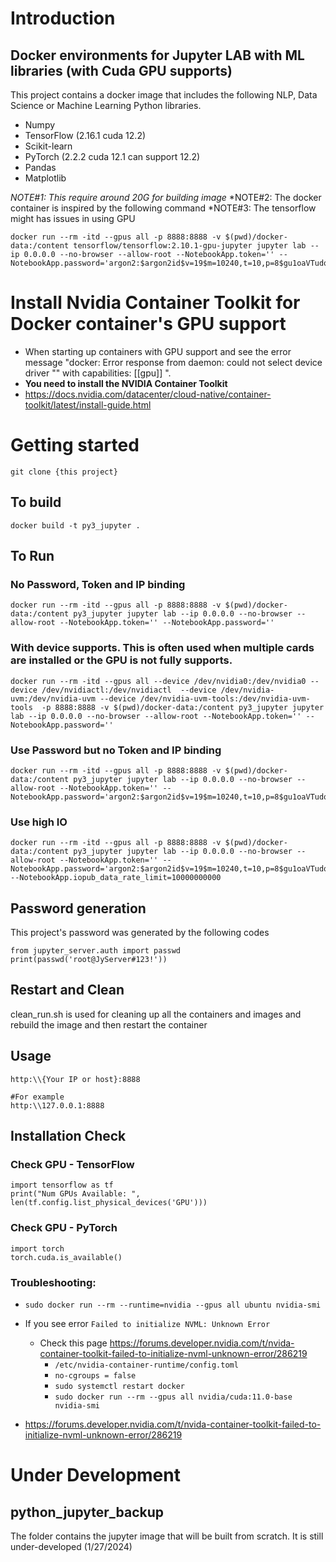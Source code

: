 # Introduction
## Docker environments for Jupyter LAB with ML libraries (with Cuda GPU supports)
This project contains a docker image that includes the following NLP, Data Science or Machine Learning Python libraries.
- Numpy
- TensorFlow (2.16.1 cuda 12.2)
- Scikit-learn
- PyTorch (2.2.2 cuda 12.1 can support 12.2)
- Pandas
- Matplotlib

*NOTE#1: This require around 20G for building image*
*NOTE#2: The docker container is inspired by the following command
*NOTE#3: The tensorflow might has issues in using GPU
```
docker run --rm -itd --gpus all -p 8888:8888 -v $(pwd)/docker-data:/content tensorflow/tensorflow:2.10.1-gpu-jupyter jupyter lab --ip 0.0.0.0 --no-browser --allow-root --NotebookApp.token='' --NotebookApp.password='argon2:$argon2id$v=19$m=10240,t=10,p=8$gu1oaVTudqMVaMY+ufyldg$dXMYv+IMfcsfNv9ZiEReHp4KoXEb0bW0o8qYFUU13hg' 
```
# Install Nvidia Container Toolkit for Docker container's GPU support
- When starting up containers with GPU support and see the error message "docker: Error response from daemon: could not select device driver "" with capabilities: [[gpu]] ".
- **You need to install the NVIDIA Container Toolkit**
- https://docs.nvidia.com/datacenter/cloud-native/container-toolkit/latest/install-guide.html


# Getting started
```
git clone {this project}
```

## To build
```
docker build -t py3_jupyter .  
```

## To Run
### No Password, Token and IP binding
```
docker run --rm -itd --gpus all -p 8888:8888 -v $(pwd)/docker-data:/content py3_jupyter jupyter lab --ip 0.0.0.0 --no-browser --allow-root --NotebookApp.token='' --NotebookApp.password='' 
```

### With device supports. This is often used when multiple cards are installed or the GPU is not fully supports. 

```
docker run --rm -itd --gpus all --device /dev/nvidia0:/dev/nvidia0 --device /dev/nvidiactl:/dev/nvidiactl  --device /dev/nvidia-uvm:/dev/nvidia-uvm --device /dev/nvidia-uvm-tools:/dev/nvidia-uvm-tools  -p 8888:8888 -v $(pwd)/docker-data:/content py3_jupyter jupyter lab --ip 0.0.0.0 --no-browser --allow-root --NotebookApp.token='' --NotebookApp.password=''
```

### Use Password but no Token and IP binding
```
docker run --rm -itd --gpus all -p 8888:8888 -v $(pwd)/docker-data:/content py3_jupyter jupyter lab --ip 0.0.0.0 --no-browser --allow-root --NotebookApp.token='' --NotebookApp.password='argon2:$argon2id$v=19$m=10240,t=10,p=8$gu1oaVTudqMVaMY+ufyldg$dXMYv+IMfcsfNv9ZiEReHp4KoXEb0bW0o8qYFUU13hg' 
```
### Use high IO
```
docker run --rm -itd --gpus all -p 8888:8888 -v $(pwd)/docker-data:/content py3_jupyter jupyter lab --ip 0.0.0.0 --no-browser --allow-root --NotebookApp.token='' --NotebookApp.password='argon2:$argon2id$v=19$m=10240,t=10,p=8$gu1oaVTudqMVaMY+ufyldg$dXMYv+IMfcsfNv9ZiEReHp4KoXEb0bW0o8qYFUU13hg' --NotebookApp.iopub_data_rate_limit=10000000000
```

## Password generation
This project's password was generated by the following codes
```
from jupyter_server.auth import passwd
print(passwd('root@JyServer#123!')) 
```

## Restart and Clean
clean_run.sh is used for cleaning up all the containers and images and rebuild the image and then restart the container 

## Usage
```
http:\\{Your IP or host}:8888

#For example
http:\\127.0.0.1:8888
```


## Installation Check

### Check GPU - TensorFlow 
```
import tensorflow as tf
print("Num GPUs Available: ", len(tf.config.list_physical_devices('GPU'))) 
```

### Check GPU - PyTorch
```
import torch
torch.cuda.is_available() 
```



### Troubleshooting:
- ```sudo docker run --rm --runtime=nvidia --gpus all ubuntu nvidia-smi```
- If you see error ```Failed to initialize NVML: Unknown Error```
  - Check this page https://forums.developer.nvidia.com/t/nvida-container-toolkit-failed-to-initialize-nvml-unknown-error/286219
    - ```/etc/nvidia-container-runtime/config.toml```
    - ```no-cgroups = false```
    - ```sudo systemctl restart docker```
    - ```sudo docker run --rm --gpus all nvidia/cuda:11.0-base nvidia-smi```

- https://forums.developer.nvidia.com/t/nvida-container-toolkit-failed-to-initialize-nvml-unknown-error/286219



# Under Development
## python_jupyter_backup
The folder contains the jupyter image that will be built from scratch. It is still under-developed (1/27/2024)

